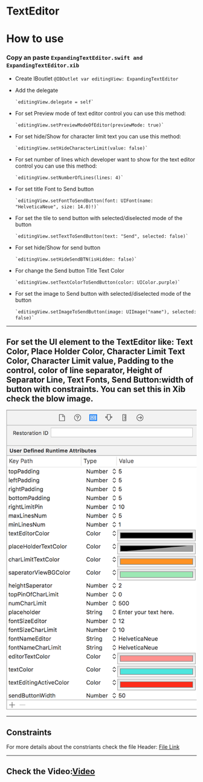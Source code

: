# TextEditor

# How to use

### Copy an paste `ExpandingTextEditor.swift and ExpandingTextEditor.xib`

* Create IBoutlet
      `@IBOutlet var editingView: ExpandingTextEditor`

* Add the delegate 

      `editingView.delegate = self`

* For set Preview mode of text editor control you can use this method:         

      `editingView.setPreviewModeOfEditor(previewMode: true)`

* For set hide/Show for character limit text you can use this method:         

      `editingView.setHideCharacterLimit(value: false)`

* For set number of lines which developer want to show for the text editor control you can use this method:

      `editingView.setNumberOfLines(lines: 4)`

* For set title Font to Send button

      `editingView.setFontToSendButton(font: UIFont(name: "HelveticaNeue", size: 14.0)!)`
     
* For set the tile to send button with selected/diselected mode of the button

      `editingView.setTextToSendButton(text: "Send", selected: false)`
        
* For set hide/Show for send button

      `editingView.setHideSendBTN(isHidden: false)`

* For change the Send button Title Text Color

      `editingView.setTextColorToSendButton(color: UIColor.purple)`        

* For set the image to Send button with selected/diselected mode of the button

      `editingView.setImageToSendButton(image: UIImage("name"), selected: false)`


***

## For set the UI element to the TextEditor like: Text Color, Place Holder Color, Character Limit Text Color, Character Limit value, Padding to the control, color of line separator, Height of Separator Line, Text Fonts, Send Button:width of button with constraints. You can set this in Xib check the blow image.

![Image](https://github.com/9SumeetMourya/TextEditor/blob/master/Screenshots/Xib%20Identity%20Inspector.png)

***

## Constraints

For more details about the constriants check the file Header: [File Link](https://github.com/9SumeetMourya/TextEditor/blob/master/TextEditorDemo/TextEditorDemo/Editor/ExpandingTextEditor.swift)

***

## Check the Video:[Video](https://gfycat.com/WarpedPowerlessBushbaby)
